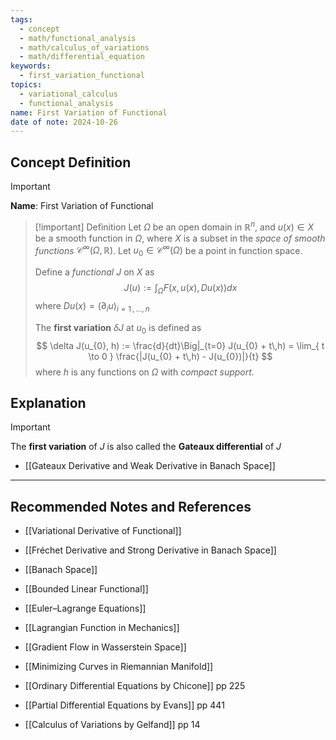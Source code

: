 ```yaml
---
tags:
  - concept
  - math/functional_analysis
  - math/calculus_of_variations
  - math/differential_equation
keywords:
  - first_variation_functional
topics:
  - variational_calculus
  - functional_analysis
name: First Variation of Functional
date of note: 2024-10-26
---
```


## Concept Definition

>[!important]
>**Name**: First Variation of Functional

>[!important] Definition
>Let $\Omega$ be an open domain in $\mathbb{R}^{n}$, and $u(x) \in X$ be a smooth function in $\Omega$, where $X$ is a subset in the *space of smooth functions* $\mathcal{C}^{\infty}(\Omega, \mathbb{R})$.  Let $u_{0}\in \mathcal{C}^{\infty}(\Omega)$ be a point in function space.
>
>Define a *functional* $J$ on $X$ as $$J(u) := \int_{\Omega} F(x, u(x), Du(x)) dx$$
>where $Du(x) = \left( \partial_{i}u \right)_{i=1\,{,}\ldots{,}\,n}$
>
>The **first variation** $\delta J$ at $u_{0}$ is defined as 
>$$
>\delta J(u_{0}, h) := \frac{d}{dt}\Big|_{t=0} J(u_{0} + t\,h) = \lim_{ t \to 0 } \frac{|J(u_{0} + t\,h) - J(u_{0})|}{t}
>$$
>where $h$ is any functions on $\Omega$ with *compact support*.



## Explanation


>[!important]
>The **first variation** of $J$ is also called the **Gateaux differential** of $J$

- [[Gateaux Derivative and Weak Derivative in Banach Space]]






-----------
##  Recommended Notes and References


- [[Variational Derivative of Functional]]
- [[Fréchet Derivative and Strong Derivative in Banach Space]]


- [[Banach Space]]
- [[Bounded Linear Functional]]
- [[Euler–Lagrange Equations]]
- [[Lagrangian Function in Mechanics]]
- [[Gradient Flow in Wasserstein Space]]

- [[Minimizing Curves in Riemannian Manifold]]


- [[Ordinary Differential Equations by Chicone]] pp 225
- [[Partial Differential Equations by Evans]] pp 441
- [[Calculus of Variations by Gelfand]]  pp 14